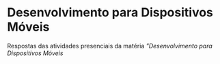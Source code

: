 # Desenvolvimento para Dispositivos Móveis
Respostas das atividades presenciais da matéria *"Desenvolvimento para Dispositivos Móveis* 
